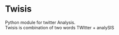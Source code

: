 # Twisis 
Python module for twitter Analysis. <br>Twisis is combination of two words TWItter + analySIS

